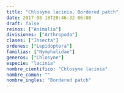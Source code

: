 ```yaml
---
title: "Chlosyne lacinia, Bordered patch"
date: 2017-08-18T20:46:32-06:00
draft: false
reinos: ["Animalia"]
divisiones: ["Arthropoda"]
clases: ["Insecta"]
ordenes: ["Lepidoptera"]
familias: ["Nymphalidae"]
generos: ["Chlosyne"]
especie: "lacinia"
nombre_cientifico: "Chlosyne lacinia"
nombre_comun: ""
nombre_ingles: "Bordered patch"
---
```

